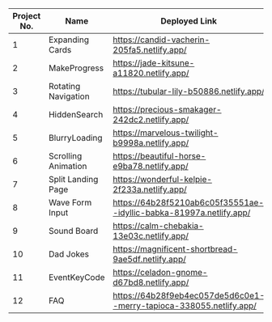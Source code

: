 | Project No. |      Name        |          Deployed Link              |
|-------------|------------------|-------------------------------------|
|1            |Expanding Cards   |https://candid-vacherin-205fa5.netlify.app/|
|2            |MakeProgress      |https://jade-kitsune-a11820.netlify.app/|
|3            |Rotating Navigation   |https://tubular-lily-b50886.netlify.app/|
|4            |HiddenSearch   |https://precious-smakager-242dc2.netlify.app/|
|5            |BlurryLoading   |https://marvelous-twilight-b9998a.netlify.app/|
|6            |Scrolling Animation    |https://beautiful-horse-e9ba78.netlify.app/|
|7            |Split Landing Page   |https://wonderful-kelpie-2f233a.netlify.app/|
|8            |Wave Form Input   |https://64b28f5210ab6c05f35551ae--idyllic-babka-81997a.netlify.app/|
|9            |Sound Board    |https://calm-chebakia-13e03c.netlify.app/|
|10            |Dad Jokes    |https://magnificent-shortbread-9ae5df.netlify.app/|
|11            |EventKeyCode   |https://celadon-gnome-d67bd8.netlify.app/|
|12            |FAQ            |https://64b28f9eb4ec057de5d6c0e1--merry-tapioca-338055.netlify.app/|




